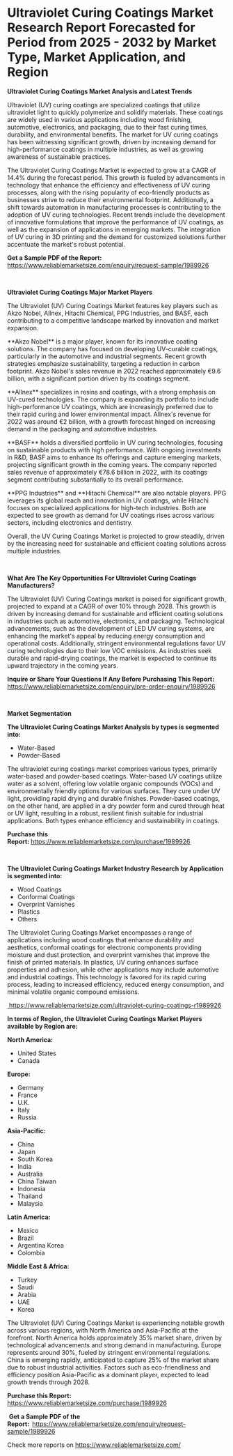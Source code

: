 <p><h1>Ultraviolet Curing Coatings Market Research Report Forecasted for Period from 2025 -  2032 by Market Type, Market Application, and Region</h1></p><p><strong>Ultraviolet Curing Coatings Market Analysis and Latest Trends</strong></p>
<p><p>Ultraviolet (UV) curing coatings are specialized coatings that utilize ultraviolet light to quickly polymerize and solidify materials. These coatings are widely used in various applications including wood finishing, automotive, electronics, and packaging, due to their fast curing times, durability, and environmental benefits. The market for UV curing coatings has been witnessing significant growth, driven by increasing demand for high-performance coatings in multiple industries, as well as growing awareness of sustainable practices.</p><p>The Ultraviolet Curing Coatings Market is expected to grow at a CAGR of 14.4% during the forecast period. This growth is fueled by advancements in technology that enhance the efficiency and effectiveness of UV curing processes, along with the rising popularity of eco-friendly products as businesses strive to reduce their environmental footprint. Additionally, a shift towards automation in manufacturing processes is contributing to the adoption of UV curing technologies. Recent trends include the development of innovative formulations that improve the performance of UV coatings, as well as the expansion of applications in emerging markets. The integration of UV curing in 3D printing and the demand for customized solutions further accentuate the market's robust potential.</p></p>
<p><strong>Get a Sample PDF of the Report:&nbsp;</strong> <a href="https://www.reliablemarketsize.com/enquiry/request-sample/1989926?utm_campaign=2457&utm_medium=2&utm_source=Github&utm_content=ia&utm_term=03042025&utm_id=ultraviolet-curing-coatings">https://www.reliablemarketsize.com/enquiry/request-sample/1989926</a></p>
<p>&nbsp;</p>
<p><strong>Ultraviolet Curing Coatings Major Market Players</strong></p>
<p><p>The Ultraviolet (UV) Curing Coatings Market features key players such as Akzo Nobel, Allnex, Hitachi Chemical, PPG Industries, and BASF, each contributing to a competitive landscape marked by innovation and market expansion.</p><p>**Akzo Nobel** is a major player, known for its innovative coating solutions. The company has focused on developing UV-curable coatings, particularly in the automotive and industrial segments. Recent growth strategies emphasize sustainability, targeting a reduction in carbon footprint. Akzo Nobel's sales revenue in 2022 reached approximately €9.6 billion, with a significant portion driven by its coatings segment.</p><p>**Allnex** specializes in resins and coatings, with a strong emphasis on UV-cured technologies. The company is expanding its portfolio to include high-performance UV coatings, which are increasingly preferred due to their rapid curing and lower environmental impact. Allnex's revenue for 2022 was around €2 billion, with a growth forecast hinged on increasing demand in the packaging and automotive industries.</p><p>**BASF** holds a diversified portfolio in UV curing technologies, focusing on sustainable products with high performance. With ongoing investments in R&D, BASF aims to enhance its offerings and capture emerging markets, projecting significant growth in the coming years. The company reported sales revenue of approximately €78.6 billion in 2022, with its coatings segment contributing substantially to its overall performance.</p><p>**PPG Industries** and **Hitachi Chemical** are also notable players. PPG leverages its global reach and innovation in UV coatings, while Hitachi focuses on specialized applications for high-tech industries. Both are expected to see growth as demand for UV coatings rises across various sectors, including electronics and dentistry.</p><p>Overall, the UV Curing Coatings Market is projected to grow steadily, driven by the increasing need for sustainable and efficient coating solutions across multiple industries.</p></p>
<p>&nbsp;</p>
<p><strong>What Are The Key Opportunities For Ultraviolet Curing Coatings Manufacturers?</strong></p>
<p><p>The Ultraviolet (UV) Curing Coatings market is poised for significant growth, projected to expand at a CAGR of over 10% through 2028. This growth is driven by increasing demand for sustainable and efficient coating solutions in industries such as automotive, electronics, and packaging. Technological advancements, such as the development of LED UV curing systems, are enhancing the market's appeal by reducing energy consumption and operational costs. Additionally, stringent environmental regulations favor UV curing technologies due to their low VOC emissions. As industries seek durable and rapid-drying coatings, the market is expected to continue its upward trajectory in the coming years.</p></p>
<p><strong>Inquire or Share Your Questions If Any Before Purchasing This Report:</strong> <a href="https://www.reliablemarketsize.com/enquiry/pre-order-enquiry/1989926?utm_campaign=2457&utm_medium=2&utm_source=Github&utm_content=ia&utm_term=03042025&utm_id=ultraviolet-curing-coatings">https://www.reliablemarketsize.com/enquiry/pre-order-enquiry/1989926</a></p>
<p>&nbsp;</p>
<p><strong>Market Segmentation</strong></p>
<p><strong>The Ultraviolet Curing Coatings Market Analysis by types is segmented into:</strong></p>
<p><ul><li>Water-Based</li><li>Powder-Based</li></ul></p>
<p><p>The ultraviolet curing coatings market comprises various types, primarily water-based and powder-based coatings. Water-based UV coatings utilize water as a solvent, offering low volatile organic compounds (VOCs) and environmentally friendly options for various surfaces. They cure under UV light, providing rapid drying and durable finishes. Powder-based coatings, on the other hand, are applied in a dry powder form and cured through heat or UV light, resulting in a robust, resilient finish suitable for industrial applications. Both types enhance efficiency and sustainability in coatings.</p></p>
<p><strong>Purchase this Report:&nbsp;</strong><a href="https://www.reliablemarketsize.com/purchase/1989926?utm_campaign=2457&utm_medium=2&utm_source=Github&utm_content=ia&utm_term=03042025&utm_id=ultraviolet-curing-coatings">https://www.reliablemarketsize.com/purchase/1989926</a></p>
<p>&nbsp;</p>
<p><strong>The Ultraviolet Curing Coatings Market Industry Research by Application is segmented into:</strong></p>
<p><ul><li>Wood Coatings</li><li>Conformal Coatings</li><li>Overprint Varnishes</li><li>Plastics</li><li>Others</li></ul></p>
<p><p>The Ultraviolet Curing Coatings Market encompasses a range of applications including wood coatings that enhance durability and aesthetics, conformal coatings for electronic components providing moisture and dust protection, and overprint varnishes that improve the finish of printed materials. In plastics, UV curing enhances surface properties and adhesion, while other applications may include automotive and industrial coatings. This technology is favored for its rapid curing process, leading to increased efficiency, reduced energy consumption, and minimal volatile organic compound emissions.</p></p>
<p><a href="https://www.reliablemarketsize.com/ultraviolet-curing-coatings-r1989926?utm_campaign=2457&utm_medium=2&utm_source=Github&utm_content=ia&utm_term=03042025&utm_id=ultraviolet-curing-coatings">&nbsp;https://www.reliablemarketsize.com/ultraviolet-curing-coatings-r1989926</a></p>
<p><strong>In terms of Region, the Ultraviolet Curing Coatings Market Players available by Region are:</strong></p>
<p>
    <p> <strong> North America: </strong>
        <ul>
            <li>United States</li>
            <li>Canada</li>
        </ul>
        </p> 
    <p> <strong> Europe: </strong>
        <ul>
            <li>Germany</li>
            <li>France</li>
            <li>U.K.</li>
            <li>Italy</li>
            <li>Russia</li>
        </ul>
        </p> 
    <p> <strong> Asia-Pacific: </strong>
        <ul>
            <li>China</li>
            <li>Japan</li>
            <li>South Korea</li>
            <li>India</li>
            <li>Australia</li>
            <li>China Taiwan</li>
            <li>Indonesia</li>
            <li>Thailand</li>
            <li>Malaysia</li>
        </ul>
        </p> 
    <p> <strong> Latin America: </strong>
        <ul>
            <li>Mexico</li>
            <li>Brazil</li>
            <li>Argentina Korea</li>
            <li>Colombia</li>
        </ul>
        </p> 
    <p> <strong> Middle East & Africa: </strong>
        <ul>
            <li>Turkey</li>
            <li>Saudi</li>
            <li>Arabia</li>
            <li>UAE</li>
            <li>Korea</li>
        </ul>
    </p>
    </p>
<p><p>The Ultraviolet (UV) Curing Coatings Market is experiencing notable growth across various regions, with North America and Asia-Pacific at the forefront. North America holds approximately 35% market share, driven by technological advancements and strong demand in manufacturing. Europe represents around 30%, fueled by stringent environmental regulations. China is emerging rapidly, anticipated to capture 25% of the market share due to robust industrial activities. Factors such as eco-friendliness and efficiency position Asia-Pacific as a dominant player, expected to lead growth trends through 2028.</p></p>
<p><strong>Purchase this Report: </strong><a href="https://www.reliablemarketsize.com/purchase/1989926?utm_campaign=2457&utm_medium=2&utm_source=Github&utm_content=ia&utm_term=03042025&utm_id=ultraviolet-curing-coatings">https://www.reliablemarketsize.com/purchase/1989926</a></p>
<p>&nbsp;<strong>Get a Sample PDF of the Report:&nbsp;&nbsp;</strong><a href="https://www.reliablemarketsize.com/enquiry/request-sample/1989926?utm_campaign=2457&utm_medium=2&utm_source=Github&utm_content=ia&utm_term=03042025&utm_id=ultraviolet-curing-coatings">https://www.reliablemarketsize.com/enquiry/request-sample/1989926</a></p>
<p><strong></strong></p>
<p>Check more reports on <a href="https://www.reliablemarketsize.com/?utm_campaign=2457&utm_medium=2&utm_source=Github&utm_content=ia&utm_term=03042025&utm_id=ultraviolet-curing-coatings">https://www.reliablemarketsize.com/</a></p>